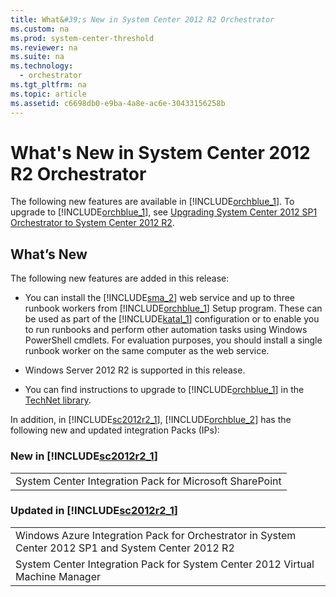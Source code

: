 ```yaml
---
title: What&#39;s New in System Center 2012 R2 Orchestrator
ms.custom: na
ms.prod: system-center-threshold
ms.reviewer: na
ms.suite: na
ms.technology: 
  - orchestrator
ms.tgt_pltfrm: na
ms.topic: article
ms.assetid: c6698db0-e9ba-4a8e-ac6e-30433156258b
---
```

# What&#39;s New in System Center 2012 R2 Orchestrator
The following new features are available in [!INCLUDE[orchblue_1](../../orch/deploy/includes/orchblue_1_md.md)]. To upgrade to [!INCLUDE[orchblue_1](../../orch/deploy/includes/orchblue_1_md.md)], see [Upgrading System Center 2012 SP1 Orchestrator to System Center 2012 R2](../../orch/deploy/Upgrading-System-Center-2012-SP1-Orchestrator-to-System-Center-2012-R2.md).  
  
## What’s New  
The following new features are added in this release:  
  
-   You can install the [!INCLUDE[sma_2](../../orch/getstarted/includes/sma_2_md.md)] web service and up to three runbook workers from [!INCLUDE[orchblue_1](../../orch/deploy/includes/orchblue_1_md.md)] Setup program. These can be used as part of the [!INCLUDE[katal_1](../../orch/getstarted/includes/katal_1_md.md)] configuration or to enable you to run runbooks and perform other automation tasks using Windows PowerShell cmdlets. For evaluation purposes, you should install a single runbook worker on the same computer as the web service.  
  
-   Windows Server 2012 R2 is supported in this release.  
  
-   You can find instructions to upgrade to [!INCLUDE[orchblue_1](../../orch/deploy/includes/orchblue_1_md.md)] in the [TechNet library](http://go.microsoft.com/fwlink/p/?LinkId=392786).  
  
In addition, in [!INCLUDE[sc2012r2_1](../../om/manage/includes/sc2012r2_1_md.md)], [!INCLUDE[orchblue_2](../../orch/deploy/includes/orchblue_2_md.md)] has the following new and updated integration Packs \(IPs\):  
  
### New in [!INCLUDE[sc2012r2_1](../../om/manage/includes/sc2012r2_1_md.md)]  
  
||  
|-|  
|System Center Integration Pack for Microsoft SharePoint|  
  
### Updated in [!INCLUDE[sc2012r2_1](../../om/manage/includes/sc2012r2_1_md.md)]  
  
||  
|-|  
|Windows Azure Integration Pack for Orchestrator in System Center 2012 SP1 and System Center 2012 R2|  
|System Center Integration Pack for System Center 2012 Virtual Machine Manager|  
  
